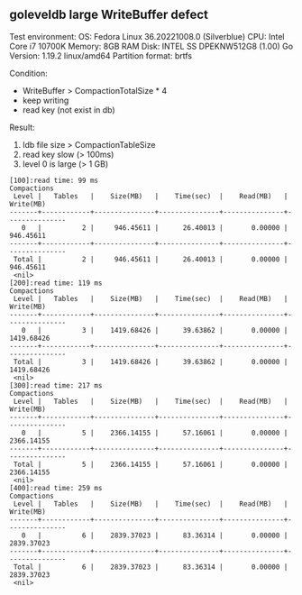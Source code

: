 ## goleveldb large WriteBuffer defect

Test environment:
  OS: Fedora Linux 36.20221008.0 (Silverblue)
  CPU: Intel Core i7 10700K
  Memory: 8GB RAM
  Disk: INTEL SS DPEKNW512G8 (1.00)
  Go Version: 1.19.2 linux/amd64
  Partition format: brtfs

Condition:

 * WriteBuffer > CompactionTotalSize * 4
 * keep writing
 * read key (not exist in db)

Result:

1. ldb file size > CompactionTableSize
2. read key slow (> 100ms)
3. level 0 is large (> 1 GB)

```
[100]:read time: 99 ms
Compactions
 Level |   Tables   |    Size(MB)   |    Time(sec)  |    Read(MB)   |   Write(MB)
-------+------------+---------------+---------------+---------------+---------------
   0   |          2 |     946.45611 |      26.40013 |       0.00000 |     946.45611
-------+------------+---------------+---------------+---------------+---------------
 Total |          2 |     946.45611 |      26.40013 |       0.00000 |     946.45611
 <nil>
[200]:read time: 119 ms
Compactions
 Level |   Tables   |    Size(MB)   |    Time(sec)  |    Read(MB)   |   Write(MB)
-------+------------+---------------+---------------+---------------+---------------
   0   |          3 |    1419.68426 |      39.63862 |       0.00000 |    1419.68426
-------+------------+---------------+---------------+---------------+---------------
 Total |          3 |    1419.68426 |      39.63862 |       0.00000 |    1419.68426
 <nil>
[300]:read time: 217 ms
Compactions
 Level |   Tables   |    Size(MB)   |    Time(sec)  |    Read(MB)   |   Write(MB)
-------+------------+---------------+---------------+---------------+---------------
   0   |          5 |    2366.14155 |      57.16061 |       0.00000 |    2366.14155
-------+------------+---------------+---------------+---------------+---------------
 Total |          5 |    2366.14155 |      57.16061 |       0.00000 |    2366.14155
 <nil>
[400]:read time: 259 ms
Compactions
 Level |   Tables   |    Size(MB)   |    Time(sec)  |    Read(MB)   |   Write(MB)
-------+------------+---------------+---------------+---------------+---------------
   0   |          6 |    2839.37023 |      83.36314 |       0.00000 |    2839.37023
-------+------------+---------------+---------------+---------------+---------------
 Total |          6 |    2839.37023 |      83.36314 |       0.00000 |    2839.37023
 <nil>
```